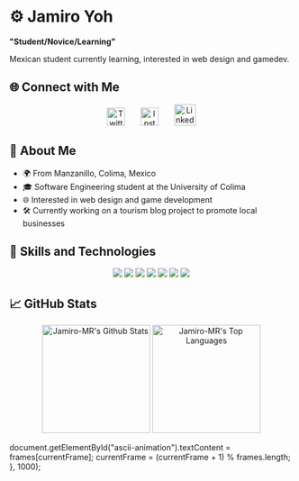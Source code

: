 # ⚙️ Jamiro Yoh

**"Student/Novice/Learning"**

Mexican student currently learning, interested in web design and gamedev.

## 🌐 Connect with Me
<p align="center" class="my-4">
  <a href="https://twitter.com/YohJamiro"><img width="32px" alt="Twitter" title="Twitter" src="https://cdn-icons-png.flaticon.com/512/733/733579.png" class="hover:scale-110 transition-transform duration-300"/></a>
  &#8287;&#8287;&#8287;&#8287;&#8287;
  <a href="https://www.instagram.com/jamiro_yoh/"><img width="32px" alt="Instagram" title="Instagram" src="https://cdn-icons-png.flaticon.com/512/174/174855.png" class="hover:scale-110 transition-transform duration-300"/></a>
  &#8287;&#8287;&#8287;&#8287;&#8287;
  <a href="https://www.linkedin.com/in/braulio-roberto-gutiérrez-bejarano-81211728a/"><img width="38px" alt="LinkedIn" title="LinkedIn" src="https://img.icons8.com/?size=512&id=13930&format=png" class="hover:scale-110 transition-transform duration-300"/></a>
</p>

## 🚀 About Me

- 🌍 From Manzanillo, Colima, Mexico
- 🎓 Software Engineering student at the University of Colima
- 🌐 Interested in web design and game development
- 🛠️ Currently working on a tourism blog project to promote local businesses

## 🔧 Skills and Technologies
<p align="center" class="my-4">
  <img src="https://img.shields.io/badge/HTML5-E34F26?style=for-the-badge&logo=html5&logoColor=white" class="m-2"/>
  <img src="https://img.shields.io/badge/CSS3-1572B6?style=for-the-badge&logo=css3&logoColor=white" class="m-2"/>
  <img src="https://img.shields.io/badge/JavaScript-F7DF1E?style=for-the-badge&logo=javascript&logoColor=black" class="m-2"/>
  <img src="https://img.shields.io/badge/React-20232A?style=for-the-badge&logo=react&logoColor=61DAFB" class="m-2"/>
  <img src="https://img.shields.io/badge/TailwindCSS-38B2AC?style=for-the-badge&logo=tailwind-css&logoColor=white" class="m-2"/>
  <img src="https://img.shields.io/badge/PHP-777BB4?style=for-the-badge&logo=php&logoColor=white" class="m-2"/>
  <img src="https://img.shields.io/badge/MySQL-4479A1?style=for-the-badge&logo=mysql&logoColor=white" class="m-2"/>
</p>

## 📈 GitHub Stats
<p align="center" class="my-4">
  <a href="#"><img alt="Jamiro-MR's Github Stats" src="https://denvercoder1-github-readme-stats.vercel.app/api/?username=Jamiro-MR&show_icons=true&include_all_commits=true&count_private=true&theme=react&hide_border=true&bg_color=1F222E&title_color=F85D7F&icon_color=F8D866" height="192px" class="m-2 shadow-lg rounded-lg"/></a>
  <a href="#"><img alt="Jamiro-MR's Top Languages" src="https://github-readme-stats.vercel.app/api/top-langs/?username=Jamiro-MR&langs_count=8&layout=compact&theme=react&hide_border=true&bg_color=1F222E&title_color=F85D7F&icon_color=F8D866&hide=Jupyter%20Notebook" height="192px" class="m-2 shadow-lg rounded-lg"/></a>
</p>
    document.getElementById("ascii-animation").textContent = frames[currentFrame];
    currentFrame = (currentFrame + 1) % frames.length;
  }, 1000);
</script>

